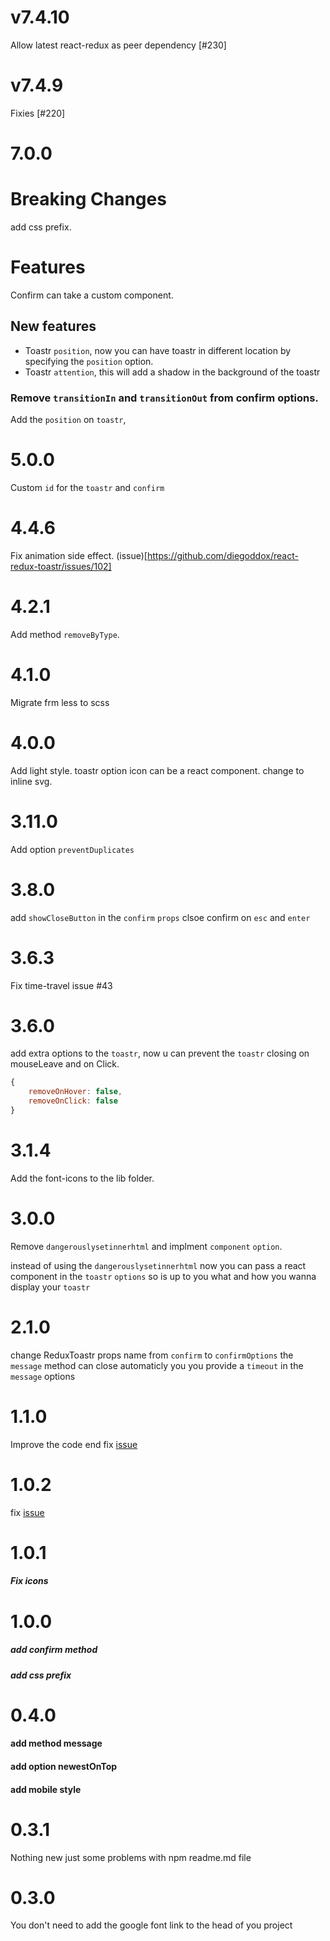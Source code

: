 # v7.4.10
Allow latest react-redux as peer dependency
[#230]

# v7.4.9
Fixies [#220]

# 7.0.0

# Breaking Changes 
add css prefix.

# Features
Confirm can take a custom component.

## New features
- Toastr `position`, now you can have toastr in different location by specifying the `position` option.
- Toastr `attention`, this will add a shadow in the background of the toastr

### Remove `transitionIn` and `transitionOut` from confirm options.
Add the `position` on `toastr`,  

# 5.0.0
Custom `id` for the `toastr` and `confirm`

# 4.4.6
Fix animation side effect.
(issue)[https://github.com/diegoddox/react-redux-toastr/issues/102]

# 4.2.1
Add method `removeByType`.

# 4.1.0
Migrate frm less to scss

# 4.0.0
Add light style.
toastr option icon can be a react component.
change to inline svg.

# 3.11.0
Add option `preventDuplicates`

# 3.8.0
add `showCloseButton` in the `confirm` `props`
clsoe confirm on `esc` and `enter`

# 3.6.3
Fix time-travel issue #43

# 3.6.0
add extra options to the `toastr`, now u can prevent the `toastr` closing on mouseLeave and on Click.

```js
{
    removeOnHover: false,
    removeOnClick: false
}
```

# 3.1.4
Add the font-icons to the lib folder.
 
# 3.0.0
Remove `dangerouslysetinnerhtml` and implment `component` `option`.

instead of using the `dangerouslysetinnerhtml` now you can pass a react component in the `toastr` `options` so is up to you what and how you wanna display your `toastr`

# 2.1.0
change ReduxToastr props name from `confirm` to `confirmOptions`
the `message` method can close automaticly you you provide a `timeout` in the `message` options

# 1.1.0
Improve the code end fix [issue](https://github.com/diegoddox/redux-toastr/issues/3)

# 1.0.2
fix [issue](https://github.com/diegoddox/redux-toastr/issues/1)

# 1.0.1
##### Fix icons

# 1.0.0
##### add confirm method
##### add css prefix

# 0.4.0
#### add method message
#### add option newestOnTop
#### add mobile style

# 0.3.1
Nothing new just some problems with npm readme.md file

# 0.3.0
You don't need to add the google font link to the head of you project
